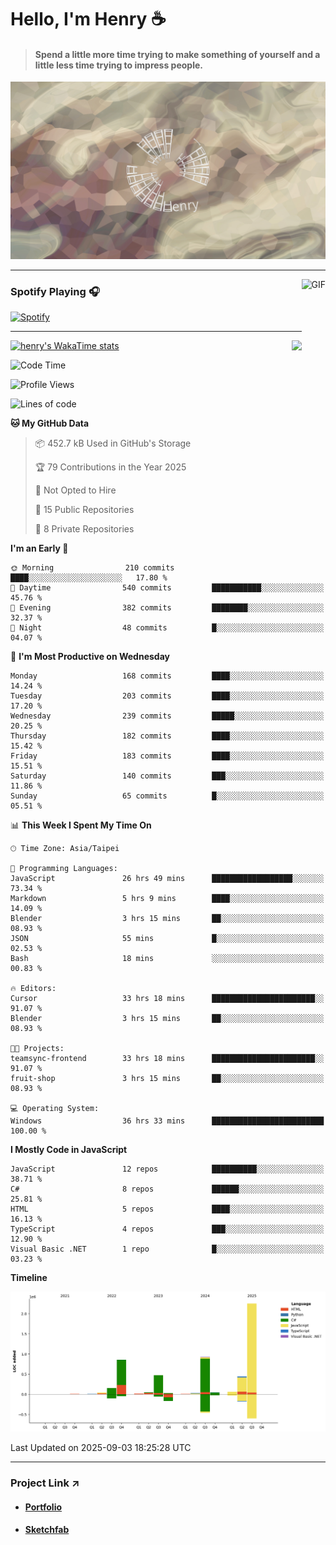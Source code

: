 # Hello, I'm Henry :coffee:

> #### Spend a little more time trying to make something of yourself and a little less time trying to impress people.
 
![](./images/cover.jpg)

---

<img align="right" alt="GIF" height="170px" src="https://media.giphy.com/media/J5B1Y8QZnzXXbLQIBu/giphy.gif" />

### Spotify Playing 🎧

[![Spotify](https://spotify-recently-played-beta.vercel.app/api/spotify)](https://open.spotify.com/user/31uznrpamxhroyd2bt7xchxgnhce)

---

<img align="right" src="https://github-readme-stats.vercel.app/api/top-langs/?username=henry5720&theme=tokyonight&hide_title=false" />

[![henry's WakaTime stats](https://github-readme-stats.vercel.app/api/wakatime?username=@henry5720&layout=compact)](https://github.com/anuraghazra/github-readme-stats)

<!--START_SECTION:waka-->
![Code Time](http://img.shields.io/badge/Code%20Time-356%20hrs%203%20mins-blue)

![Profile Views](http://img.shields.io/badge/Profile%20Views-3-blue)

![Lines of code](https://img.shields.io/badge/From%20Hello%20World%20I%27ve%20Written-5.3%20million%20lines%20of%20code-blue)

**🐱 My GitHub Data** 

> 📦 452.7 kB Used in GitHub's Storage 
 > 
> 🏆 79 Contributions in the Year 2025
 > 
> 🚫 Not Opted to Hire
 > 
> 📜 15 Public Repositories 
 > 
> 🔑 8 Private Repositories 
 > 
**I'm an Early 🐤** 

```text
🌞 Morning                210 commits         ████░░░░░░░░░░░░░░░░░░░░░   17.80 % 
🌆 Daytime                540 commits         ███████████░░░░░░░░░░░░░░   45.76 % 
🌃 Evening                382 commits         ████████░░░░░░░░░░░░░░░░░   32.37 % 
🌙 Night                  48 commits          █░░░░░░░░░░░░░░░░░░░░░░░░   04.07 % 
```
📅 **I'm Most Productive on Wednesday** 

```text
Monday                   168 commits         ████░░░░░░░░░░░░░░░░░░░░░   14.24 % 
Tuesday                  203 commits         ████░░░░░░░░░░░░░░░░░░░░░   17.20 % 
Wednesday                239 commits         █████░░░░░░░░░░░░░░░░░░░░   20.25 % 
Thursday                 182 commits         ████░░░░░░░░░░░░░░░░░░░░░   15.42 % 
Friday                   183 commits         ████░░░░░░░░░░░░░░░░░░░░░   15.51 % 
Saturday                 140 commits         ███░░░░░░░░░░░░░░░░░░░░░░   11.86 % 
Sunday                   65 commits          █░░░░░░░░░░░░░░░░░░░░░░░░   05.51 % 
```


📊 **This Week I Spent My Time On** 

```text
🕑︎ Time Zone: Asia/Taipei

💬 Programming Languages: 
JavaScript               26 hrs 49 mins      ██████████████████░░░░░░░   73.34 % 
Markdown                 5 hrs 9 mins        ████░░░░░░░░░░░░░░░░░░░░░   14.09 % 
Blender                  3 hrs 15 mins       ██░░░░░░░░░░░░░░░░░░░░░░░   08.93 % 
JSON                     55 mins             █░░░░░░░░░░░░░░░░░░░░░░░░   02.53 % 
Bash                     18 mins             ░░░░░░░░░░░░░░░░░░░░░░░░░   00.83 % 

🔥 Editors: 
Cursor                   33 hrs 18 mins      ███████████████████████░░   91.07 % 
Blender                  3 hrs 15 mins       ██░░░░░░░░░░░░░░░░░░░░░░░   08.93 % 

🐱‍💻 Projects: 
teamsync-frontend        33 hrs 18 mins      ███████████████████████░░   91.07 % 
fruit-shop               3 hrs 15 mins       ██░░░░░░░░░░░░░░░░░░░░░░░   08.93 % 

💻 Operating System: 
Windows                  36 hrs 33 mins      █████████████████████████   100.00 % 
```

**I Mostly Code in JavaScript** 

```text
JavaScript               12 repos            ██████████░░░░░░░░░░░░░░░   38.71 % 
C#                       8 repos             ██████░░░░░░░░░░░░░░░░░░░   25.81 % 
HTML                     5 repos             ████░░░░░░░░░░░░░░░░░░░░░   16.13 % 
TypeScript               4 repos             ███░░░░░░░░░░░░░░░░░░░░░░   12.90 % 
Visual Basic .NET        1 repo              █░░░░░░░░░░░░░░░░░░░░░░░░   03.23 % 
```



**Timeline**

![Lines of Code chart](https://raw.githubusercontent.com/henry5720/henry5720/main/assets/bar_graph.png)


 Last Updated on 2025-09-03 18:25:28 UTC
<!--END_SECTION:waka-->

---

### Project Link ↗️

- #### [Portfolio](https://drive.google.com/file/d/1kb96bzn4Bhdb4pImsUvKz9Oi9cx455D2/view?usp=drivesdk)
- #### [Sketchfab](https://sketchfab.com/henry4294967296/models)

